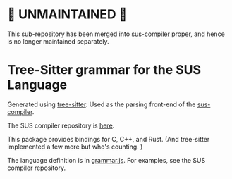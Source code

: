 # 🚧 UNMAINTAINED 🚧
This sub-repository has been merged into [sus-compiler](https://github.com/pc2/sus-compiler) proper, and hence is no longer maintained separately. 

# Tree-Sitter grammar for the SUS Language

Generated using [tree-sitter](https://tree-sitter.github.io/tree-sitter/). Used as the parsing front-end of the [sus-compiler](https://crates.io/crates/sus-compiler). 

The SUS compiler repository is [here](https://github.com/pc2/sus-compiler). 

This package provides bindings for C, C++, and Rust. (And tree-sitter implemented a few more but who's counting. )

The language definition is in [grammar.js](grammar.js). For examples, see the SUS compiler repository. 

